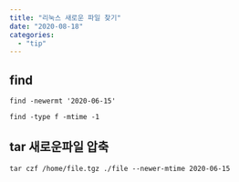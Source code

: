 ```yaml
---
title: "리눅스 새로운 파일 찾기"
date: "2020-08-18"
categories: 
  - "tip"
---
```


## find

```
find -newermt '2020-06-15'

find -type f -mtime -1
```

## tar 새로운파일 압축

```
tar czf /home/file.tgz ./file --newer-mtime 2020-06-15
```
